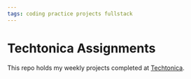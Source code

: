 ```yaml
---
tags: coding practice projects fullstack
---
```


# Techtonica Assignments
This repo holds my weekly projects completed at [Techtonica](https://techtonica.org/).
